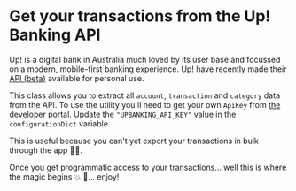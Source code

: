 # Get your transactions from the Up! Banking API

Up! is a digital bank in Australia much loved by its user base and focussed on a modern, mobile-first banking experience. Up! have recently made their [API (beta)](https://developer.up.com.au/#welcome) available for personal use.

This class allows you to extract all `account`, `transaction` and `category` data from the API. To use the utility you'll need to get your own `ApiKey` from [the developer portal](https://api.up.com.au/getting_started). Update the `"UPBANKING_API_KEY"` value in the `configurationDict` variable.

This is useful because you can't yet export your transactions in bulk through the app :man_facepalming:.

Once you get programmatic access to your transactions... well this is where the magic begins :boom: :tada:... enjoy!
